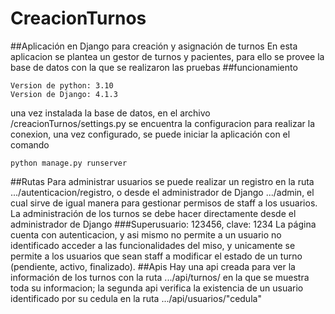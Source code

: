# CreacionTurnos
##Aplicación en Django para creación y asignación de turnos
En esta aplicacion se plantea un gestor de turnos y pacientes, para ello se provee la base de datos con la que se realizaron las pruebas
##funcionamiento
```
Version de python: 3.10
Version de Django: 4.1.3
```
una vez instalada la base de datos, en el archivo /creacionTurnos/settings.py se encuentra la configuracion para realizar la conexion, una vez configurado, se puede iniciar la aplicación con el comando 
```
python manage.py runserver
```
##Rutas
Para administrar usuarios se puede realizar un registro en la ruta .../autenticacion/registro, o desde el administrador de Django .../admin, el cual sirve de igual manera para gestionar permisos de staff a los usuarios. La administración de los turnos se debe hacer directamente desde el administrador de Django
###Superusuario: 123456, clave: 1234
La página cuenta con autenticacion, y asi mismo no permite a un usuario no identificado acceder a las funcionalidades del miso, y unicamente se permite a los usuarios que sean staff a modificar el estado de un turno (pendiente, activo, finalizado).
##Apis
Hay una api creada para ver la información de los turnos con la ruta .../api/turnos/ en la que se muestra toda su informacion; la segunda api verifica la existencia de un usuario identificado por su cedula en la ruta .../api/usuarios/"cedula" 
